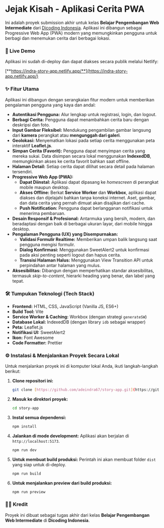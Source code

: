 # Jejak Kisah - Aplikasi Cerita PWA

Ini adalah proyek submission akhir untuk kelas **Belajar Pengembangan Web Intermediate** dari [Dicoding Indonesia](https://www.dicoding.com/). Aplikasi ini dibangun sebagai Progressive Web App (PWA) modern yang memungkinkan pengguna untuk berbagi dan menemukan cerita dari berbagai lokasi.

### 🚀 Live Demo

Aplikasi ini sudah di-deploy dan dapat diakses secara publik melalui Netlify:

[**https://indra-story-app.netlify.app/**](https://indra-story-app.netlify.app/)

### ✨ Fitur Utama

Aplikasi ini dibangun dengan serangkaian fitur modern untuk memberikan pengalaman pengguna yang kaya dan andal:

* **Autentikasi Pengguna:** Alur lengkap untuk registrasi, login, dan logout.
* **Berbagi Cerita:** Pengguna dapat menambahkan cerita baru dengan deskripsi dan foto.
* **Input Gambar Fleksibel:** Mendukung pengambilan gambar langsung dari **kamera** perangkat atau **mengunggah dari galeri**.
* **Geolokasi:** Menyematkan lokasi pada setiap cerita menggunakan peta interaktif **Leaflet.js**.
* **Simpan Cerita (Favorit):** Pengguna dapat menyimpan cerita yang mereka sukai. Data disimpan secara lokal menggunakan **IndexedDB**, memungkinkan akses ke cerita favorit bahkan saat offline.
* **Halaman Detail:** Setiap cerita dapat dilihat secara detail pada halaman tersendiri.
* **Progressive Web App (PWA):**
    * **Dapat Diinstal:** Aplikasi dapat dipasang ke *homescreen* di perangkat mobile maupun desktop.
    * **Akses Offline:** Berkat **Service Worker** dan **Workbox**, aplikasi dapat diakses dan dijelajahi bahkan tanpa koneksi internet. Aset, gambar, dan data cerita yang pernah dimuat akan disajikan dari cache.
    * **Push Notification:** Pengguna dapat berlangganan notifikasi untuk menerima pembaruan.
* **Desain Responsif & Profesional:** Antarmuka yang bersih, modern, dan beradaptasi dengan baik di berbagai ukuran layar, dari mobile hingga desktop.
* **Pengalaman Pengguna (UX) yang Disempurnakan:**
    * **Validasi Formulir Realtime:** Memberikan umpan balik langsung saat pengguna mengisi formulir.
    * **Dialog Konfirmasi:** Menggunakan SweetAlert2 untuk konfirmasi pada aksi penting seperti logout dan hapus cerita.
    * **Transisi Halaman Halus:** Menggunakan View Transition API untuk perpindahan antar halaman yang mulus.
* **Aksesibilitas:** Dibangun dengan memperhatikan standar aksesibilitas, termasuk *skip-to-content*, hierarki heading yang benar, dan label yang tepat.


### 🛠️ Tumpukan Teknologi (Tech Stack)

* **Frontend:** HTML, CSS, JavaScript (Vanilla JS, ES6+)
* **Build Tool:** Vite
* **Service Worker & Caching:** Workbox (dengan strategi `generateSW`)
* **Database Lokal:** IndexedDB (dengan library `idb` sebagai wrapper)
* **Peta:** Leaflet.js
* **Notifikasi UI:** SweetAlert2
* **Ikon:** Font Awesome
* **Code Formatter:** Prettier

### ⚙️ Instalasi & Menjalankan Proyek Secara Lokal

Untuk menjalankan proyek ini di komputer lokal Anda, ikuti langkah-langkah berikut:

1.  **Clone repositori ini:**
    ```bash
    git clone [https://github.com/adeindra67/story-app.git](https://github.com/adeindra67/story-app.git)
    ```

2.  **Masuk ke direktori proyek:**
    ```bash
    cd story-app
    ```

3.  **Instal semua dependensi:**
    ```bash
    npm install
    ```

4.  **Jalankan di mode development:**
    Aplikasi akan berjalan di `http://localhost:5173`.
    ```bash
    npm run dev
    ```

5.  **Untuk membuat build produksi:**
    Perintah ini akan membuat folder `dist` yang siap untuk di-deploy.
    ```bash
    npm run build
    ```

6.  **Untuk menjalankan preview dari build produksi:**
    ```bash
    npm run preview
    ```

### 👨‍💻 Kredit

Proyek ini dibuat sebagai tugas akhir dari kelas **Belajar Pengembangan Web Intermediate** di **Dicoding Indonesia**.
